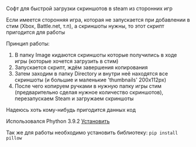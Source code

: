 Софт для быстрой загрузки скриншотов в steam из сторонних игр

Если имеется сторонняя игра, которая не запускается при добавлении в стим (Xbox, Battle.net, т.п), а скриншоты нужны, то этот скрипт пригодится для работы

Принцип работы: 
1) В папку Image кидаются скриншоты которые получились в ходе игры (которые хочется загрузить в стим)
2) Запускается скрипт, ждём завершения копирования
3) Затем заходим в папку Directory и внутри неё находятся все скриншоты (и большие и маленькие 'thumbnails' 200x112px)
4) После чего копируем ручками в нужную папку игры стим (предварительно сделая нужное количество скриншотов), перезапускаем Steam и загружаем скриншоты

Надеюсь хоть кому-нибудь пригодится данных код


Использовался Phython 3.9.2 <a  href="https://www.python.org/ftp/python/3.9.2/python-3.9.2-amd64.exe"> Установить </a>

Так же для работы необходимо установить библиотеку: ```pip install pillow```
